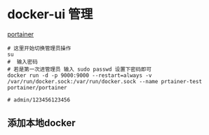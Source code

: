 # docker-ui 管理

[portainer](https://www.portainer.cn/)

```shell
# 这里开始切换管理员操作
su
#  输入密码
# 若是第一次进管理员 输入 sudo passwd 设置下密码即可
docker run -d -p 9000:9000 --restart=always -v /var/run/docker.sock:/var/run/docker.sock --name prtainer-test portainer/portainer

# admin/123456123456
```

## 添加本地docker
